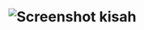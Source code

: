 # ![Screenshot kisah](https://user-images.githubusercontent.com/88997085/169767934-a32f2740-b5ec-484a-b323-5bf1485ca652.png)
